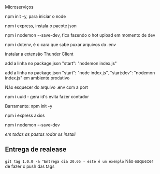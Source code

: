 Microserviços 

npm init -y, para iniciar o node 

npm i express, instala o pacote json 

npm i nodemon --save-dev, fica fazendo o hot upload em momento de dev

npm i dotenv, é o cara que sabe puxar arquivos do .env

instalar a extensão Thunder Client

add a linha no package.json "start": "nodemon index.js"

add a linha no package.json "start": "node index.js", "start:dev": "nodemon index.js" em ambiente produtivo 

Não esquecer do arquivo .env com a port

npm i uuid - gera id's evita fazer contador

Barramento: 
npm init -y 

npm i express axios 

npm i nodemon --save-dev

*em todas as pastas rodar os install* 

## Entrega de realease 
``` git tag 1.0.0 -a "Entrega dia 20.05 - este é um exemplo ```
Não esquecer de fazer o push das tags 

